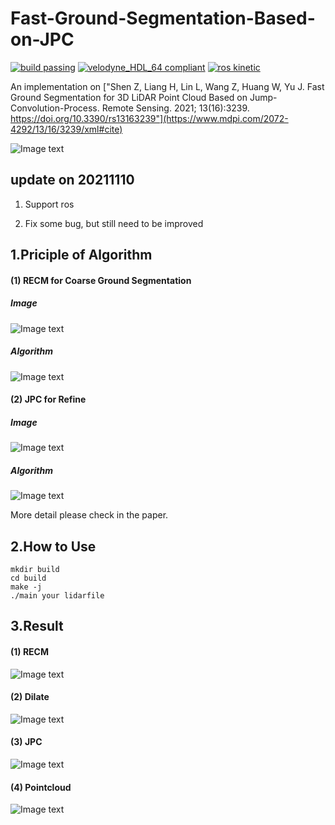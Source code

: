 # Fast-Ground-Segmentation-Based-on-JPC

[![build passing](https://img.shields.io/badge/build-passing-brightgreen.svg)](https://github.com/wangx1996/Fast-Ground-Segmentation-Based-on-JPC) [![velodyne_HDL_64 compliant](https://img.shields.io/badge/velodyne_HDL_64-compliant-red.svg)](https://github.com/wangx1996/Fast-Ground-Segmentation-Based-on-JPC) [![ros kinetic](https://img.shields.io/badge/ros-kinetic-blue.svg)](https://github.com/wangx1996/Fast-Ground-Segmentation-Based-on-JPC)

An implementation on ["Shen Z, Liang H, Lin L, Wang Z, Huang W, Yu J. Fast Ground Segmentation for 3D LiDAR Point Cloud Based on Jump-Convolution-Process. Remote Sensing. 2021; 13(16):3239. https://doi.org/10.3390/rs13163239"](https://www.mdpi.com/2072-4292/13/16/3239/xml#cite)

![Image text](https://github.com/wangx1996/Fast-Ground-Segmentation-Based-on-JPC/blob/main/test.gif)

## update on 20211110

1. Support ros

2. Fix some bug, but still need to be improved


## 1.Priciple of Algorithm

#### (1) RECM for Coarse Ground Segmentation

##### Image
![Image text](https://github.com/wangx1996/Fast-Ground-Segmentation-Based-on-JPC/blob/main/image/RECM_priciple.png)

##### Algorithm
![Image text](https://github.com/wangx1996/Fast-Ground-Segmentation-Based-on-JPC/blob/main/image/algorithm1.png)

#### (2) JPC for Refine

##### Image
![Image text](https://github.com/wangx1996/Fast-Ground-Segmentation-Based-on-JPC/blob/main/image/JPC_principle.png)

##### Algorithm
![Image text](https://github.com/wangx1996/Fast-Ground-Segmentation-Based-on-JPC/blob/main/image/algorithm2.png)

More detail please check in the paper.

## 2.How to Use

    mkdir build
    cd build
    make -j
    ./main your lidarfile
    
## 3.Result

#### (1) RECM
![Image text](https://github.com/wangx1996/Fast-Ground-Segmentation-Based-on-JPC/blob/main/image/RECM.png)

#### (2) Dilate
![Image text](https://github.com/wangx1996/Fast-Ground-Segmentation-Based-on-JPC/blob/main/image/dilate.png)

#### (3) JPC
![Image text](https://github.com/wangx1996/Fast-Ground-Segmentation-Based-on-JPC/blob/main/image/JPC.png)

#### (4) Pointcloud
![Image text](https://github.com/wangx1996/Fast-Ground-Segmentation-Based-on-JPC/blob/main/image/lidar_result.png)
